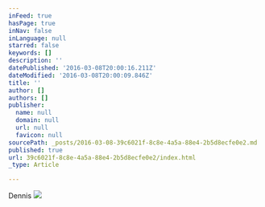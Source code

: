 ```yaml
---
inFeed: true
hasPage: true
inNav: false
inLanguage: null
starred: false
keywords: []
description: ''
datePublished: '2016-03-08T20:00:16.211Z'
dateModified: '2016-03-08T20:00:09.846Z'
title: ''
author: []
authors: []
publisher:
  name: null
  domain: null
  url: null
  favicon: null
sourcePath: _posts/2016-03-08-39c6021f-8c8e-4a5a-88e4-2b5d8ecfe0e2.md
published: true
url: 39c6021f-8c8e-4a5a-88e4-2b5d8ecfe0e2/index.html
_type: Article

---
```

Dennis
![](https://the-grid-user-content.s3-us-west-2.amazonaws.com/117a67c9-5955-4b84-a958-f0ae5d7d176f.jpg)
